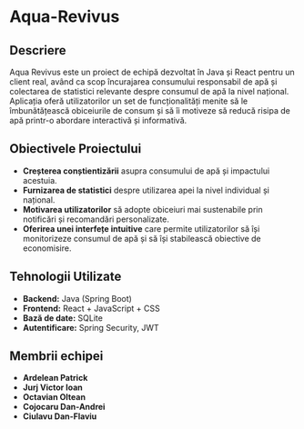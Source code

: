 # Aqua-Revivus

## Descriere
Aqua Revivus este un proiect de echipă dezvoltat în Java și React pentru un client real, având ca scop încurajarea consumului responsabil de apă și colectarea de statistici relevante despre consumul de apă la nivel național. Aplicația oferă utilizatorilor un set de funcționalități menite să le îmbunătățească obiceiurile de consum și să îi motiveze să reducă risipa de apă printr-o abordare interactivă și informativă.

## Obiectivele Proiectului
- **Creșterea conștientizării** asupra consumului de apă și impactului acestuia.
- **Furnizarea de statistici** despre utilizarea apei la nivel individual și național.
- **Motivarea utilizatorilor** să adopte obiceiuri mai sustenabile prin notificări și recomandări personalizate.
- **Oferirea unei interfețe intuitive** care permite utilizatorilor să își monitorizeze consumul de apă și să își stabilească obiective de economisire.

## Tehnologii Utilizate
- **Backend:** Java (Spring Boot)
- **Frontend:** React + JavaScript + CSS
- **Bază de date:** SQLite
- **Autentificare:** Spring Security, JWT

## Membrii echipei
- **Ardelean Patrick**
- **Jurj Victor Ioan**
- **Octavian Oltean**
- **Cojocaru Dan-Andrei**
- **Ciulavu Dan-Flaviu**
